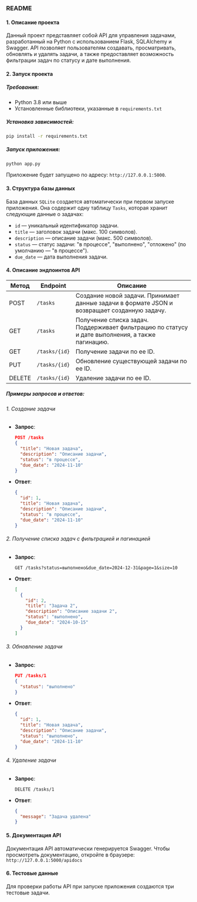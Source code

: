 ### README

#### 1. Описание проекта
Данный проект представляет собой API для управления задачами, разработанный на Python с использованием Flask, SQLAlchemy и Swagger. API позволяет пользователям создавать, просматривать, обновлять и удалять задачи, а также предоставляет возможность фильтрации задач по статусу и дате выполнения.

#### 2. Запуск проекта
##### Требования:
- Python 3.8 или выше
- Установленные библиотеки, указанные в `requirements.txt`

##### Установка зависимостей:
```bash
pip install -r requirements.txt
```

##### Запуск приложения:
```bash
python app.py
```

Приложение будет запущено по адресу: `http://127.0.0.1:5000`.

#### 3. Структура базы данных
База данных `SQLite` создается автоматически при первом запуске приложения. Она содержит одну таблицу `Tasks`, которая хранит следующие данные о задачах:
- `id` — уникальный идентификатор задачи.
- `title` — заголовок задачи (макс. 100 символов).
- `description` — описание задачи (макс. 500 символов).
- `status` — статус задачи: "в процессе", "выполнено", "отложено" (по умолчанию — "в процессе").
- `due_date` — дата выполнения задачи.

#### 4. Описание эндпоинтов API

| Метод | Endpoint       | Описание                                                                                              |
|-------|----------------|-------------------------------------------------------------------------------------------------------|
| POST  | `/tasks`       | Создание новой задачи. Принимает данные задачи в формате JSON и возвращает созданную задачу.         |
| GET   | `/tasks`       | Получение списка задач. Поддерживает фильтрацию по статусу и дате выполнения, а также пагинацию.      |
| GET   | `/tasks/{id}`  | Получение задачи по ее ID.                                                                           |
| PUT   | `/tasks/{id}`  | Обновление существующей задачи по ее ID.                                                             |
| DELETE| `/tasks/{id}`  | Удаление задачи по ее ID.                                                                            |

##### Примеры запросов и ответов:

###### 1. Создание задачи
- **Запрос**:
    ```json
    POST /tasks
    {
      "title": "Новая задача",
      "description": "Описание задачи",
      "status": "в процессе",
      "due_date": "2024-11-10"
    }
    ```
- **Ответ**:
    ```json
    {
      "id": 1,
      "title": "Новая задача",
      "description": "Описание задачи",
      "status": "в процессе",
      "due_date": "2024-11-10"
    }
    ```

###### 2. Получение списка задач с фильтрацией и пагинацией
- **Запрос**:
    ```plaintext
    GET /tasks?status=выполнено&due_date=2024-12-31&page=1&size=10
    ```
- **Ответ**:
    ```json
    [
      {
        "id": 2,
        "title": "Задача 2",
        "description": "Описание задачи 2",
        "status": "выполнено",
        "due_date": "2024-10-15"
      }
    ]
    ```

###### 3. Обновление задачи
- **Запрос**:
    ```json
    PUT /tasks/1
    {
      "status": "выполнено"
    }
    ```
- **Ответ**:
    ```json
    {
      "id": 1,
      "title": "Новая задача",
      "description": "Описание задачи",
      "status": "выполнено",
      "due_date": "2024-11-10"
    }
    ```

###### 4. Удаление задачи
- **Запрос**:
    ```plaintext
    DELETE /tasks/1
    ```
- **Ответ**:
    ```json
    {
      "message": "Задача удалена"
    }
    ```

#### 5. Документация API
Документация API автоматически генерируется Swagger. Чтобы просмотреть документацию, откройте в браузере: `http://127.0.0.1:5000/apidocs`

#### 6. Тестовые данные
Для проверки работы API при запуске приложения создаются три тестовые задачи.
